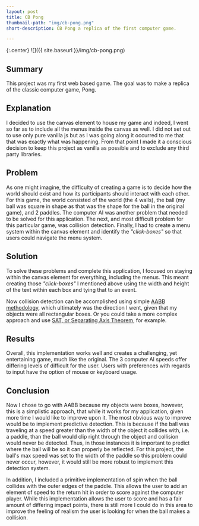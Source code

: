 ```yaml
---
layout: post
title: CB Pong
thumbnail-path: "img/cb-pong.png"
short-description: CB Pong a replica of the first computer game.

---
```


{:.center}
![]({{ site.baseurl }}/img/cb-pong.png)

## Summary

This project was my first web based game. The goal was to make a replica of the classic computer game, Pong.

## Explanation

I decided to use the canvas element to house my game and indeed, I went so far as to include all the menus inside the canvas as well.
I did not set out to use only pure vanilla js but as I was going along it occurred to me that that was exactly what was happening. From that point I made it a conscious decision to keep this project as vanilla as possible and to exclude any third party libraries.

## Problem

As one might imagine, the difficulty of creating a game is to decide how the world should exist and how its participants should interact with each other. For this game, the world consisted of the world (the 4 walls), the ball (my ball was square in shape as that was the shape for the ball in the original game), and 2 paddles.
The computer AI was another problem that needed to be solved for this application.
The next, and most difficult problem for this particular game, was collision detection.
Finally, I had to create a menu system within the canvas element and identify the _"click-boxes"_ so that users could navigate the menu system.

## Solution

To solve these problems and complete this application, I focused on staying within the canvas element for everything, including the menus. This meant creating those _"click-boxes"_ I mentioned above using the width and height of the text within each box and tying that to an event.

Now collision detection can be accomplished using simple [AABB methodology](http://stackoverflow.com/questions/22512319/what-is-aabb-collision-detection), which ultimately was the direction I went, given that my objects were all rectangular boxes. Or you could take a more complex approach and use [SAT, or Separating Axis Theorem](http://www.sevenson.com.au/actionscript/sat/), for example.

## Results

Overall, this implementation works well and creates a challenging, yet entertaining game, much like the original. The 3 computer AI speeds offer differing levels of difficult for the user. Users with preferences with regards to input have the option of mouse or keyboard usage.

## Conclusion

Now I chose to go with AABB because my objects were boxes, however, this is a simplistic approach, that while it works for my application, given more time I would like to improve upon it. The most obvious way to improve would be to implement predictive detection. This is because if the ball was traveling at a speed greater than the width of the object it collides with, i.e. a paddle, than the ball would clip right through the object and collision would never be detected. Thus, in those instances it is important to predict where the ball will be so it can properly be reflected. For this project, the ball's max speed was set to the width of the paddle so this problem could never occur, however, it would still be more robust to implement this detection system.

In addition, I included a primitive implementation of spin when the ball collides with the outer edges of the paddle. This allows the user to add an element of speed to the return hit in order to score against the computer player. While this implementation allows the user to score and has a fair amount of differing impact points, there is still more I could do in this area to improve the feeling of realism the user is looking for when the ball makes a collision.
